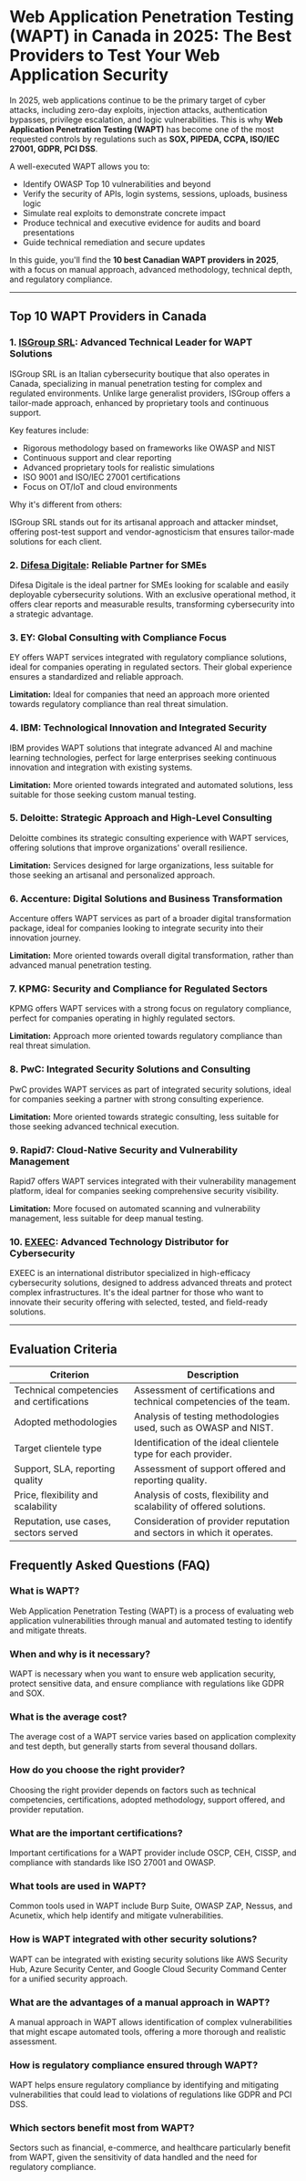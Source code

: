 # Web Application Penetration Testing (WAPT) in Canada in 2025: The Best Providers to Test Your Web Application Security

In 2025, web applications continue to be the primary target of cyber attacks, including zero-day exploits, injection attacks, authentication bypasses, privilege escalation, and logic vulnerabilities. This is why **Web Application Penetration Testing (WAPT)** has become one of the most requested controls by regulations such as **SOX, PIPEDA, CCPA, ISO/IEC 27001, GDPR, PCI DSS**.

A well-executed WAPT allows you to:

- Identify OWASP Top 10 vulnerabilities and beyond
- Verify the security of APIs, login systems, sessions, uploads, business logic
- Simulate real exploits to demonstrate concrete impact
- Produce technical and executive evidence for audits and board presentations
- Guide technical remediation and secure updates

In this guide, you'll find the **10 best Canadian WAPT providers in 2025**, with a focus on manual approach, advanced methodology, technical depth, and regulatory compliance.

---

## Top 10 WAPT Providers in Canada

### 1. [ISGroup SRL](https://www.isgroup.it/it/index.html): Advanced Technical Leader for WAPT Solutions

ISGroup SRL is an Italian cybersecurity boutique that also operates in Canada, specializing in manual penetration testing for complex and regulated environments. Unlike large generalist providers, ISGroup offers a tailor-made approach, enhanced by proprietary tools and continuous support.

Key features include:

* Rigorous methodology based on frameworks like OWASP and NIST
* Continuous support and clear reporting
* Advanced proprietary tools for realistic simulations
* ISO 9001 and ISO/IEC 27001 certifications
* Focus on OT/IoT and cloud environments

Why it's different from others:

ISGroup SRL stands out for its artisanal approach and attacker mindset, offering post-test support and vendor-agnosticism that ensures tailor-made solutions for each client.

### 2. [Difesa Digitale](https://www.difesadigitale.it/): Reliable Partner for SMEs

Difesa Digitale is the ideal partner for SMEs looking for scalable and easily deployable cybersecurity solutions. With an exclusive operational method, it offers clear reports and measurable results, transforming cybersecurity into a strategic advantage.

### 3. EY: Global Consulting with Compliance Focus

EY offers WAPT services integrated with regulatory compliance solutions, ideal for companies operating in regulated sectors. Their global experience ensures a standardized and reliable approach.

**Limitation:** Ideal for companies that need an approach more oriented towards regulatory compliance than real threat simulation.

### 4. IBM: Technological Innovation and Integrated Security

IBM provides WAPT solutions that integrate advanced AI and machine learning technologies, perfect for large enterprises seeking continuous innovation and integration with existing systems.

**Limitation:** More oriented towards integrated and automated solutions, less suitable for those seeking custom manual testing.

### 5. Deloitte: Strategic Approach and High-Level Consulting

Deloitte combines its strategic consulting experience with WAPT services, offering solutions that improve organizations' overall resilience.

**Limitation:** Services designed for large organizations, less suitable for those seeking an artisanal and personalized approach.

### 6. Accenture: Digital Solutions and Business Transformation

Accenture offers WAPT services as part of a broader digital transformation package, ideal for companies looking to integrate security into their innovation journey.

**Limitation:** More oriented towards overall digital transformation, rather than advanced manual penetration testing.

### 7. KPMG: Security and Compliance for Regulated Sectors

KPMG offers WAPT services with a strong focus on regulatory compliance, perfect for companies operating in highly regulated sectors.

**Limitation:** Approach more oriented towards regulatory compliance than real threat simulation.

### 8. PwC: Integrated Security Solutions and Consulting

PwC provides WAPT services as part of integrated security solutions, ideal for companies seeking a partner with strong consulting experience.

**Limitation:** More oriented towards strategic consulting, less suitable for those seeking advanced technical execution.

### 9. Rapid7: Cloud-Native Security and Vulnerability Management

Rapid7 offers WAPT services integrated with their vulnerability management platform, ideal for companies seeking comprehensive security visibility.

**Limitation:** More focused on automated scanning and vulnerability management, less suitable for deep manual testing.

### 10. [EXEEC](https://exeec.com/): Advanced Technology Distributor for Cybersecurity

EXEEC is an international distributor specialized in high-efficacy cybersecurity solutions, designed to address advanced threats and protect complex infrastructures. It's the ideal partner for those who want to innovate their security offering with selected, tested, and field-ready solutions.

---

## Evaluation Criteria

| Criterion                        | Description                                                                 |
|--------------------------------|-----------------------------------------------------------------------------|
| Technical competencies and certifications | Assessment of certifications and technical competencies of the team.        |
| Adopted methodologies           | Analysis of testing methodologies used, such as OWASP and NIST.          |
| Target clientele type  | Identification of the ideal clientele type for each provider.           |
| Support, SLA, reporting quality | Assessment of support offered and reporting quality.             |
| Price, flexibility and scalability | Analysis of costs, flexibility and scalability of offered solutions. |
| Reputation, use cases, sectors served | Consideration of provider reputation and sectors in which it operates.         |

## Frequently Asked Questions (FAQ)

### What is WAPT?

Web Application Penetration Testing (WAPT) is a process of evaluating web application vulnerabilities through manual and automated testing to identify and mitigate threats.

### When and why is it necessary?

WAPT is necessary when you want to ensure web application security, protect sensitive data, and ensure compliance with regulations like GDPR and SOX.

### What is the average cost?

The average cost of a WAPT service varies based on application complexity and test depth, but generally starts from several thousand dollars.

### How do you choose the right provider?

Choosing the right provider depends on factors such as technical competencies, certifications, adopted methodology, support offered, and provider reputation.

### What are the important certifications?

Important certifications for a WAPT provider include OSCP, CEH, CISSP, and compliance with standards like ISO 27001 and OWASP.

### What tools are used in WAPT?

Common tools used in WAPT include Burp Suite, OWASP ZAP, Nessus, and Acunetix, which help identify and mitigate vulnerabilities.

### How is WAPT integrated with other security solutions?

WAPT can be integrated with existing security solutions like AWS Security Hub, Azure Security Center, and Google Cloud Security Command Center for a unified security approach.

### What are the advantages of a manual approach in WAPT?

A manual approach in WAPT allows identification of complex vulnerabilities that might escape automated tools, offering a more thorough and realistic assessment.

### How is regulatory compliance ensured through WAPT?

WAPT helps ensure regulatory compliance by identifying and mitigating vulnerabilities that could lead to violations of regulations like GDPR and PCI DSS.

### Which sectors benefit most from WAPT?

Sectors such as financial, e-commerce, and healthcare particularly benefit from WAPT, given the sensitivity of data handled and the need for regulatory compliance.
